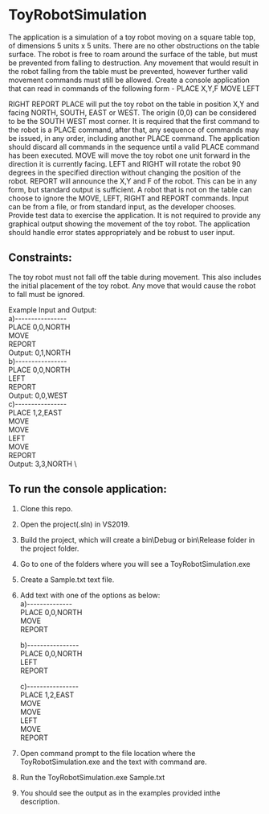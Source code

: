 # ToyRobotSimulation
The application is a simulation of a toy robot moving on a square table top, of dimensions 5 units x 5 units. There are no
other obstructions on the table surface. The robot is free to roam around the surface of the table, but must be prevented
from falling to destruction. Any movement that would result in the robot falling from the table must be prevented,
however further valid movement commands must still be allowed.
Create a console application that can read in commands of the following form -
PLACE X,Y,F
MOVE
LEFT

RIGHT
REPORT
PLACE will put the toy robot on the table in position X,Y and facing NORTH, SOUTH, EAST or WEST. The origin (0,0)
can be considered to be the SOUTH WEST most corner. It is required that the first command to the robot is a PLACE
command, after that, any sequence of commands may be issued, in any order, including another PLACE command. The
application should discard all commands in the sequence until a valid PLACE command has been executed.
MOVE will move the toy robot one unit forward in the direction it is currently facing.
LEFT and RIGHT will rotate the robot 90 degrees in the specified direction without changing the position of the robot.
REPORT will announce the X,Y and F of the robot. This can be in any form, but standard output is sufficient.
A robot that is not on the table can choose to ignore the MOVE, LEFT, RIGHT and REPORT commands.
Input can be from a file, or from standard input, as the developer chooses.
Provide test data to exercise the application.
It is not required to provide any graphical output showing the movement of the toy robot.
The application should handle error states appropriately and be robust to user input.
## Constraints:
The toy robot must not fall off the table during movement. This also includes the initial placement of the toy robot. Any
move that would cause the robot to fall must be ignored.

Example Input and Output: \
a)---------------- \
PLACE 0,0,NORTH \
MOVE \
REPORT \
Output: 0,1,NORTH \
b)---------------- \
PLACE 0,0,NORTH \
LEFT \
REPORT \
Output: 0,0,WEST \
c)---------------- \
PLACE 1,2,EAST \
MOVE \
MOVE \
LEFT \
MOVE \
REPORT \
Output: 3,3,NORTH \

## To run the console application:
1. Clone this repo.
2. Open the project(.sln) in VS2019.
3. Build the project, which will create a bin\Debug or bin\Release folder in the project folder.
4. Go to one of the folders where you will see a ToyRobotSimulation.exe 
5. Create a Sample.txt text file.
6. Add text with one of the options as below: \
    a)-------------- \
    PLACE 0,0,NORTH \
    MOVE \
    REPORT 
    
    b)---------------- \
    PLACE 0,0,NORTH \
    LEFT \
    REPORT 
    
    c)---------------- \
    PLACE 1,2,EAST \
    MOVE \
    MOVE \
    LEFT \
    MOVE \
    REPORT 
   
7. Open command prompt to the file location where the ToyRobotSimulation.exe and the text with command are.
8. Run the ToyRobotSimulation.exe Sample.txt
9. You should see the output as in the examples provided inthe description.
